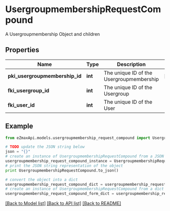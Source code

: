 # UsergroupmembershipRequestCompound

A Usergroupmembership Object and children

## Properties

Name | Type | Description | Notes
------------ | ------------- | ------------- | -------------
**pki_usergroupmembership_id** | **int** | The unique ID of the Usergroupmembership | [optional] 
**fki_usergroup_id** | **int** | The unique ID of the Usergroup | 
**fki_user_id** | **int** | The unique ID of the User | 

## Example

```python
from eZmaxApi.models.usergroupmembership_request_compound import UsergroupmembershipRequestCompound

# TODO update the JSON string below
json = "{}"
# create an instance of UsergroupmembershipRequestCompound from a JSON string
usergroupmembership_request_compound_instance = UsergroupmembershipRequestCompound.from_json(json)
# print the JSON string representation of the object
print UsergroupmembershipRequestCompound.to_json()

# convert the object into a dict
usergroupmembership_request_compound_dict = usergroupmembership_request_compound_instance.to_dict()
# create an instance of UsergroupmembershipRequestCompound from a dict
usergroupmembership_request_compound_form_dict = usergroupmembership_request_compound.from_dict(usergroupmembership_request_compound_dict)
```
[[Back to Model list]](../README.md#documentation-for-models) [[Back to API list]](../README.md#documentation-for-api-endpoints) [[Back to README]](../README.md)


